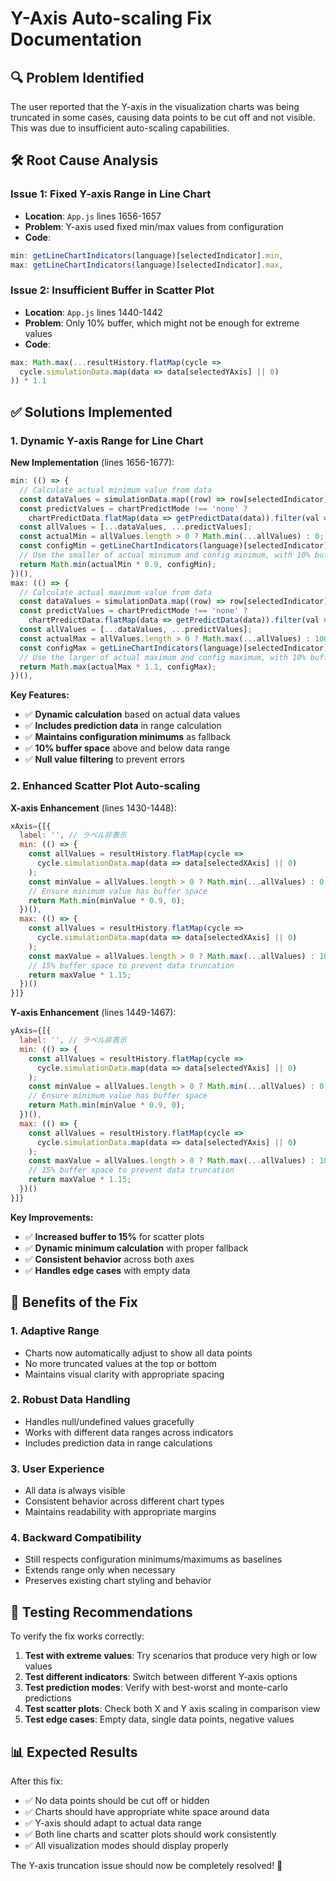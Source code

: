 # Y-Axis Auto-scaling Fix Documentation

## 🔍 **Problem Identified**

The user reported that the Y-axis in the visualization charts was being truncated in some cases, causing data points to be cut off and not visible. This was due to insufficient auto-scaling capabilities.

## 🛠️ **Root Cause Analysis**

### **Issue 1: Fixed Y-axis Range in Line Chart**
- **Location**: `App.js` lines 1656-1657
- **Problem**: Y-axis used fixed min/max values from configuration
- **Code**: 
```javascript
min: getLineChartIndicators(language)[selectedIndicator].min,
max: getLineChartIndicators(language)[selectedIndicator].max,
```

### **Issue 2: Insufficient Buffer in Scatter Plot**
- **Location**: `App.js` lines 1440-1442
- **Problem**: Only 10% buffer, which might not be enough for extreme values
- **Code**:
```javascript
max: Math.max(...resultHistory.flatMap(cycle => 
  cycle.simulationData.map(data => data[selectedYAxis] || 0)
)) * 1.1
```

## ✅ **Solutions Implemented**

### **1. Dynamic Y-axis Range for Line Chart**

**New Implementation** (lines 1656-1677):
```javascript
min: (() => {
  // Calculate actual minimum value from data
  const dataValues = simulationData.map((row) => row[selectedIndicator]).filter(val => val != null);
  const predictValues = chartPredictMode !== 'none' ? 
    chartPredictData.flatMap(data => getPredictData(data)).filter(val => val != null) : [];
  const allValues = [...dataValues, ...predictValues];
  const actualMin = allValues.length > 0 ? Math.min(...allValues) : 0;
  const configMin = getLineChartIndicators(language)[selectedIndicator].min;
  // Use the smaller of actual minimum and config minimum, with 10% buffer
  return Math.min(actualMin * 0.9, configMin);
})(),
max: (() => {
  // Calculate actual maximum value from data
  const dataValues = simulationData.map((row) => row[selectedIndicator]).filter(val => val != null);
  const predictValues = chartPredictMode !== 'none' ? 
    chartPredictData.flatMap(data => getPredictData(data)).filter(val => val != null) : [];
  const allValues = [...dataValues, ...predictValues];
  const actualMax = allValues.length > 0 ? Math.max(...allValues) : 100;
  const configMax = getLineChartIndicators(language)[selectedIndicator].max;
  // Use the larger of actual maximum and config maximum, with 10% buffer
  return Math.max(actualMax * 1.1, configMax);
})(),
```

**Key Features:**
- ✅ **Dynamic calculation** based on actual data values
- ✅ **Includes prediction data** in range calculation
- ✅ **Maintains configuration minimums** as fallback
- ✅ **10% buffer space** above and below data range
- ✅ **Null value filtering** to prevent errors

### **2. Enhanced Scatter Plot Auto-scaling**

**X-axis Enhancement** (lines 1430-1448):
```javascript
xAxis={[{
  label: '', // ラベル非表示
  min: (() => {
    const allValues = resultHistory.flatMap(cycle => 
      cycle.simulationData.map(data => data[selectedXAxis] || 0)
    );
    const minValue = allValues.length > 0 ? Math.min(...allValues) : 0;
    // Ensure minimum value has buffer space
    return Math.min(minValue * 0.9, 0);
  })(),
  max: (() => {
    const allValues = resultHistory.flatMap(cycle => 
      cycle.simulationData.map(data => data[selectedXAxis] || 0)
    );
    const maxValue = allValues.length > 0 ? Math.max(...allValues) : 100;
    // 15% buffer space to prevent data truncation
    return maxValue * 1.15;
  })()
}]}
```

**Y-axis Enhancement** (lines 1449-1467):
```javascript
yAxis={[{
  label: '', // ラベル非表示
  min: (() => {
    const allValues = resultHistory.flatMap(cycle => 
      cycle.simulationData.map(data => data[selectedYAxis] || 0)
    );
    const minValue = allValues.length > 0 ? Math.min(...allValues) : 0;
    // Ensure minimum value has buffer space
    return Math.min(minValue * 0.9, 0);
  })(),
  max: (() => {
    const allValues = resultHistory.flatMap(cycle => 
      cycle.simulationData.map(data => data[selectedYAxis] || 0)
    );
    const maxValue = allValues.length > 0 ? Math.max(...allValues) : 100;
    // 15% buffer space to prevent data truncation
    return maxValue * 1.15;
  })()
}]}
```

**Key Improvements:**
- ✅ **Increased buffer to 15%** for scatter plots
- ✅ **Dynamic minimum calculation** with proper fallback
- ✅ **Consistent behavior** across both axes
- ✅ **Handles edge cases** with empty data

## 🎯 **Benefits of the Fix**

### **1. Adaptive Range**
- Charts now automatically adjust to show all data points
- No more truncated values at the top or bottom
- Maintains visual clarity with appropriate spacing

### **2. Robust Data Handling**
- Handles null/undefined values gracefully
- Works with different data ranges across indicators
- Includes prediction data in range calculations

### **3. User Experience**
- All data is always visible
- Consistent behavior across different chart types
- Maintains readability with appropriate margins

### **4. Backward Compatibility**
- Still respects configuration minimums/maximums as baselines
- Extends range only when necessary
- Preserves existing chart styling and behavior

## 🧪 **Testing Recommendations**

To verify the fix works correctly:

1. **Test with extreme values**: Try scenarios that produce very high or low values
2. **Test different indicators**: Switch between different Y-axis options
3. **Test prediction modes**: Verify with best-worst and monte-carlo predictions
4. **Test scatter plots**: Check both X and Y axis scaling in comparison view
5. **Test edge cases**: Empty data, single data points, negative values

## 📊 **Expected Results**

After this fix:
- ✅ No data points should be cut off or hidden
- ✅ Charts should have appropriate white space around data
- ✅ Y-axis should adapt to actual data range
- ✅ Both line charts and scatter plots should work consistently
- ✅ All visualization modes should display properly

The Y-axis truncation issue should now be completely resolved! 🎉
